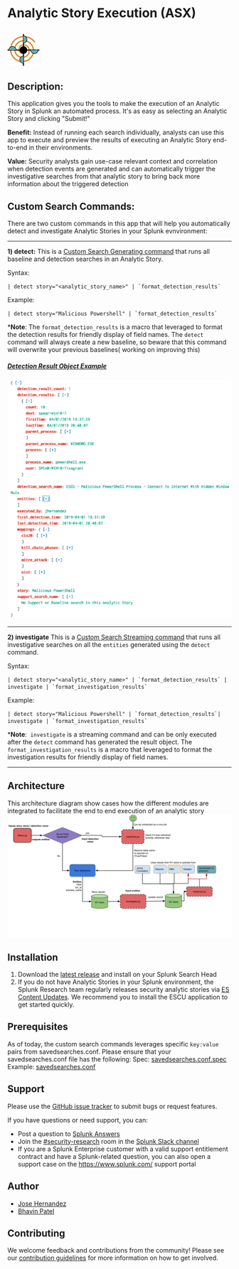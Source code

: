 # Analytic Story Execution (ASX)
![](static/appIconAlt_2x.png)
----

## Description: 

This application gives you the tools to make the execution of an Analytic Story in Splunk an automated process. It's as easy as selecting an Analytic Story and clicking "Submit!"

**Benefit:** Instead of running each search individually, analysts can use this app to execute and preview the results of executing an Analytic Story end-to-end in their environments.

**Value:** Security analysts gain use-case relevant context and correlation when detection events are generated and can automatically trigger the investigative searches from that analytic story to bring back more information about the triggered detection


## Custom Search Commands:

There are two custom commands in this app that will help you automatically detect and investigate Analytic Stories in your Splunk evnvironment:

----

**1) detect:** 
This is a [Custom Search Generating command](https://dev.splunk.com/enterprise/docs/developapps/customsearchcommands/) that runs all baseline and detection searches in an Analytic Story. 

Syntax:
```
| detect story="<analytic_story_name>" | `format_detection_results`
```

Example:
```
| detect story="Malicious Powershell" | `format_detection_results`
```

***Note**: The `format_detection_results` is a macro that leveraged to format the detection results for friendly display of field names.
The `detect` command will always create a new baseline, so beware that this command will overwrite your previous baselines( working on improving this)


##### [Detection Result Object Example]((https://github.com/splunk/analytic_story_execution/blob/develop/README/detection_result_object_examnple.json))

![](static/object_example.png)

----

**2) investigate**
This is a [Custom Search Streaming command](https://dev.splunk.com/enterprise/docs/developapps/customsearchcommands/) that runs all investigative searches on all the `entities` generated using the `detect` command.

Syntax:
```
| detect story="<analytic_story_name>" | `format_detection_results` | investigate | `format_investigation_results`
```

Example:
```
| detect story="Malicious Powershell" | `format_detection_results`| investigate | `format_investigation_results`
```

***Note**:  `investigate` is a streaming command and can be only executed after the `detect` command has generated the result object. The `format_investigation_results` is a macro that leveraged to format the investigation results for friendly display of field names.

----


## Architecture

This architecture diagram show cases how the different modules are integrated to facilitate the end to end execution of an analytic story 
![](static/architecture.png)


## Installation

1. Download the [latest release](https://github.com/splunk/analytic_story_execution/releases) and install on your Splunk Search Head
2. If you do not have Analytic Stories in your Splunk environment, the Splunk Research team regularly releases security analytic stories via [ES Content Updates](https://splunkbase.splunk.com/app/3449/). We recommend you to install the ESCU application to get started quickly.

## Prerequisites

As of today, the custom search commands leverages specific `key:value` pairs from savedsearches.conf. Please ensure that your savedsearches.conf file has the following:
 Spec: [savedsearches.conf.spec](https://github.com/splunk/analytic_story_execution/blob/develop/README/savedsearches.conf.spec)
 Example: [savedsearches.conf](https://github.com/splunk/analytic_story_execution/blob/develop/README/savedsearches.conf.example)


## Support
Please use the [GitHub issue tracker](https://github.com/splunk/analytic_story_execution/issues) to submit bugs or request features.

If you have questions or need support, you can:

* Post a question to [Splunk Answers](http://answers.splunk.com)
* Join the [#security-research](https://splunk-usergroups.slack.com/messages/C1RH09ERM/) room in the [Splunk Slack channel](http://splunk-usergroups.slack.com)
* If you are a Splunk Enterprise customer with a valid support entitlement contract and have a Splunk-related question, you can also open a support case on the https://www.splunk.com/ support portal

## Author
* [Jose Hernandez](https://twitter.com/d1vious)
* [Bhavin Patel](https://twitter.com/hackpsy)


## Contributing
We welcome feedback and contributions from the community! Please see our [contribution guidelines](docs/CONTRIBUTING.md) for more information on how to get involved. 
